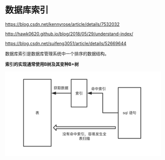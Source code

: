 # 数据库索引

https://blog.csdn.net/kennyrose/article/details/7532032

http://hawk0620.github.io/blog/2018/05/29/understand-index/

https://blog.csdn.net/suifeng3051/article/details/52669644

数据库索引是数据库管理系统中一个排序的数据结构。

**索引的实现通常使用B树及其变种B+树** 

![å¨è¿éè¾å¥å¾çæè¿°](../img/61be3c80-928b-42f6-9774-8a8474c3225e.png) 

